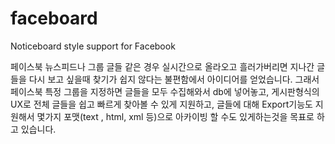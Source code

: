 faceboard
=========

Noticeboard style support for Facebook

페이스북 뉴스피드나 그룹 글들 같은 경우 실시간으로 올라오고 흘러가버리면 지나간 글들을 다시 보고 싶을때 찾기가 쉽지 않다는 불편함에서 아이디어를 얻었습니다. 그래서 페이스북 특정 그룹을 지정하면 글들을 모두 수집해와서 db에 넣어놓고, 게시판형식의 UX로 전체 글들을 쉽고 빠르게 찾아볼 수 있게 지원하고, 글들에 대해 Export기능도 지원해서 몇가지 포맷(text , html, xml 등)으로 아카이빙 할 수도 있게하는것을 목표로 하고 있습니다.
